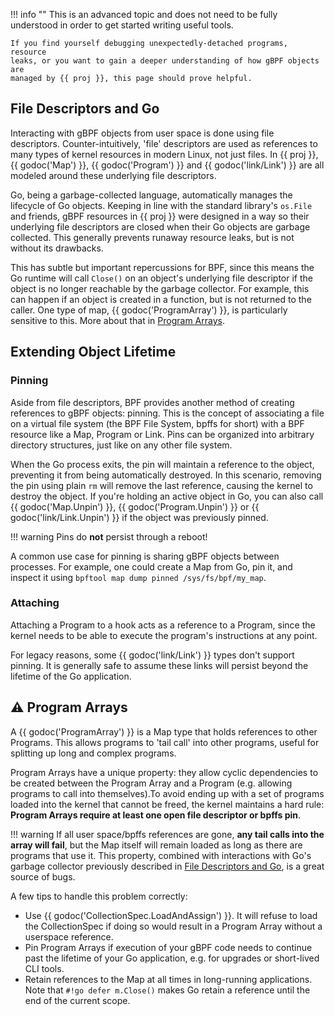 !!! info ""
    This is an advanced topic and does not need to be fully understood in order
    to get started writing useful tools.

    If you find yourself debugging unexpectedly-detached programs, resource
    leaks, or you want to gain a deeper understanding of how gBPF objects are
    managed by {{ proj }}, this page should prove helpful.

## File Descriptors and Go

Interacting with gBPF objects from user space is done using file descriptors.
Counter-intuitively, 'file' descriptors are used as references to many types of
kernel resources in modern Linux, not just files. In {{ proj }}, {{ godoc('Map')
}}, {{ godoc('Program') }} and {{ godoc('link/Link') }} are all modeled around
these underlying file descriptors.

Go, being a garbage-collected language, automatically manages the lifecycle of
Go objects. Keeping in line with the standard library's `os.File` and friends,
gBPF resources in {{ proj }} were designed in a way so their underlying file
descriptors are closed when their Go objects are garbage collected. This
generally prevents runaway resource leaks, but is not without its drawbacks.

This has subtle but important repercussions for BPF, since this means the Go
runtime will call `Close()` on an object's underlying file descriptor if the
object is no longer reachable by the garbage collector. For example, this can
happen if an object is created in a function, but is not returned to the caller.
One type of map, {{ godoc('ProgramArray') }}, is particularly sensitive to this.
More about that in [Program Arrays](#program-arrays).

## Extending Object Lifetime

### Pinning

Aside from file descriptors, BPF provides another method of creating references
to gBPF objects: pinning. This is the concept of associating a file on a virtual
file system (the BPF File System, bpffs for short) with a BPF resource like a
Map, Program or Link. Pins can be organized into arbitrary directory structures,
just like on any other file system.

When the Go process exits, the pin will maintain a reference to the object,
preventing it from being automatically destroyed. In this scenario, removing the
pin using plain `rm` will remove the last reference, causing the kernel to
destroy the object. If you're holding an active object in Go, you can also call
{{ godoc('Map.Unpin') }}, {{ godoc('Program.Unpin') }} or {{
godoc('link/Link.Unpin') }} if the object was previously pinned.

!!! warning
    Pins do **not** persist through a reboot!

A common use case for pinning is sharing gBPF objects between processes. For
example, one could create a Map from Go, pin it, and inspect it using `bpftool
map dump pinned /sys/fs/bpf/my_map`.

### Attaching

Attaching a Program to a hook acts as a reference to a Program, since the kernel
needs to be able to execute the program's instructions at any point.

For legacy reasons, some {{ godoc('link/Link') }} types don't support pinning.
It is generally safe to assume these links will persist beyond the lifetime of
the Go application.

## :warning: Program Arrays

A {{ godoc('ProgramArray') }} is a Map type that holds references to other
Programs. This allows programs to 'tail call' into other programs, useful for
splitting up long and complex programs.

Program Arrays have a unique property: they allow cyclic dependencies to be
created between the Program Array and a Program (e.g. allowing programs to call
into themselves).To avoid ending up with a set of programs loaded into the
kernel that cannot be freed, the kernel maintains a hard rule: **Program Arrays
require at least one open file descriptor or bpffs pin**.

!!! warning
    If all user space/bpffs references are gone, **any tail calls into the array
    will fail**, but the Map itself will remain loaded as long as there are
    programs that use it. This property, combined with interactions with Go's
    garbage collector previously described in [File Descriptors and
    Go](#file-descriptors-and-go), is a great source of bugs.

A few tips to handle this problem correctly:

- Use {{ godoc('CollectionSpec.LoadAndAssign') }}. It will refuse to load the
  CollectionSpec if doing so would result in a Program Array without a userspace
  reference.
- Pin Program Arrays if execution of your gBPF code needs to continue past the
  lifetime of your Go application, e.g. for upgrades or short-lived CLI tools.
- Retain references to the Map at all times in long-running applications. Note
  that `#!go defer m.Close()` makes Go retain a reference until the end of the
  current scope.
